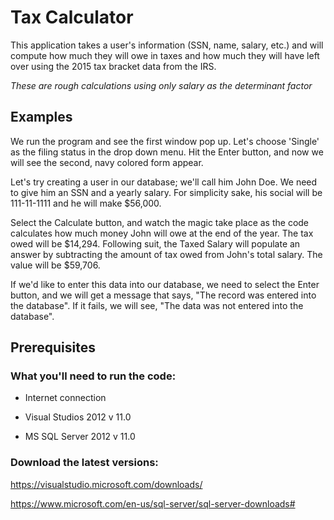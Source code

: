 # Tax Calculator
This application takes a user's information (SSN, name, salary, etc.) and will compute how much they will owe in taxes and how much they will have left over using the 2015 tax bracket data from the IRS.

*These are rough calculations using only salary as the determinant factor*

## Examples
We run the program and see the first window pop up. Let's choose 'Single' as the filing status in the drop down menu.
Hit the Enter button, and now we will see the second, navy colored form appear.

Let's try creating a user in our database; we'll call him John Doe. We need to give him an SSN and a yearly salary.
For simplicity sake, his social will be 111-11-1111 and he will make $56,000.

Select the Calculate button, and watch the magic take place as the code calculates how much money John will owe at the end of the year.
The tax owed will be $14,294. Following suit, the Taxed Salary will populate an answer by subtracting the amount of tax owed from John's total salary. The value will be $59,706.

If we'd like to enter this data into our database, we need to select the Enter button, and we will get a message that says, "The record was entered into the database". If it fails, we will see, "The data was not entered into the database".



## Prerequisites

### What you'll need to run the code:

* Internet connection

* Visual Studios 2012 v 11.0

* MS SQL Server 2012 v 11.0

### Download the latest versions:

https://visualstudio.microsoft.com/downloads/

https://www.microsoft.com/en-us/sql-server/sql-server-downloads# 
